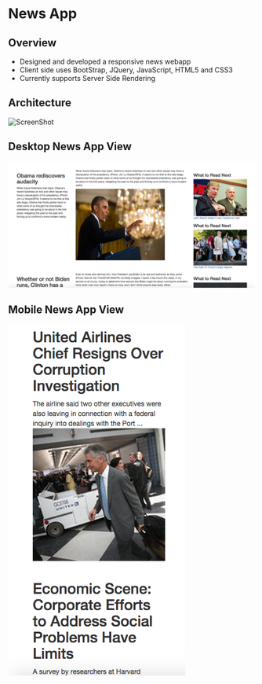 # News App
## Overview
- Designed and developed a responsive news webapp
- Client side uses BootStrap, JQuery, JavaScript, HTML5 and CSS3
- Currently supports Server Side Rendering

## Architecture
![ScreenShot](http://www.websequencediagrams.com/cgi-bin/cdraw?lz=dGl0bGUgRS1Db21tZXJjZSBXZWIgQXBwCgoKQ2xpZW50LT5Ob2RlSlM6IFJlcXVlc3QKbm90ZSByaWdodCBvZiAAIAY6IFVzZXIgcgAcBwAtBi0-TW9uZ29EQjogSW52ZW50b3J5IERhdGEAQgkAGQcAWgoAFxFzcG9uc2UASAkAZghIVE1MABUJIHdpdGgAVAUAgQUXU2VydmVyLVNpZGUgUmVuZGVyaW5nCgo&s=magazine)

## Desktop News App View
![ScreenShot](https://github.com/netra/newsapp/blob/master/public/images/newsapp-desktop.png)

## Mobile News App View
![ScreenShot](https://github.com/netra/newsapp/blob/master/public/images/newsapp-mobile.png)

